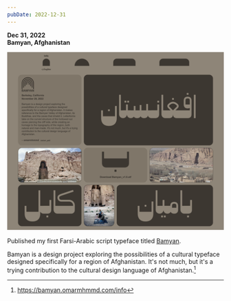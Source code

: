 ```yaml
---
pubDate: 2022-12-31
---
```


**Dec 31, 2022**\
**Bamyan, Afghanistan**

![Graphic of Bamyan poster](../../../images/timeline/221231.jpg)

Published my first Farsi-Arabic script typeface titled [Bamyan](https://bamyan.omarmhmmd.com/).

Bamyan is a design project exploring the possibilities of a cultural typeface designed specifically for a region of Afghanistan. It's not much, but it's a trying contribution to the cultural design language of Afghanistan.[^1]

[^1]: https://bamyan.omarmhmmd.com/info